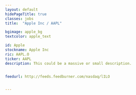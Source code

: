 ```yaml
---
layout: default
hidePageTitle: true
classes: jobs
title:  "Apple Inc / AAPL"

bgimage: apple_bg
textcolor: apple_text

id: Apple
stockname: Apple Inc
ric: AAPL.O
ticker: AAPL
description: This could be a massive or small description.


feedurl: http://feeds.feedburner.com/nasdaq/lILO


---
```

